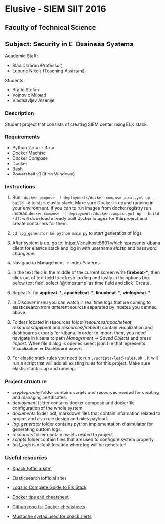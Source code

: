 # Elusive - SIEM SIIT 2016

## Faculty of Technical Science
##  Subject: Security in E-Business Systems

Academic Staff:
- Sladic Goran (Professor)
- Luburic Nikola (Teaching Assistant) 

Students:
- Bratic Stefan
- Vojnovic Milorad
- Vladisavljev Arsenije

### Description

Student project that consists of creating SIEM center using ELK stack.

### Requirements

- Python 2.x.x or 3.x.x
- Docker Machine
- Docker Compose
- Docker
- Bash
- Powershell v3 (if on Windows)

### Instructions

1. Run ``` docker-compose -f deployments/docker-compose-local.yml up --build -d``` to start elastic stack. Make sure Docker is up and running in your environment. If you can to run images from docker registry run instead ``` docker-compose -f deployments/docker-compose.yml up --build -d ``` It will download already built docker images for this project and create containers for them.

2. ``` cd log_generator && python main.py ``` to start generation of logs

3. After system is up, go to: https://localhost:5601 which represents kibana client for elastics stack and log in with username _elastic_ and password _changeme_

4. Navigate to Management -> Index Patterns

5. In the text field in the middle of the current screen write __firebeat-\*__, then click out of text field to refresh loading and lastly in the options box below text field, select '@timestamp' as time field and click 'Create'.

6. Repeat 5. for __appbeat-\*__, __apachebeat-\*__, __linuxbeat-\*__, __winlogbeat-*__

7. In _Discover_ menu you can watch in real time logs that are coming to elasticsearch from different sources separated by indexes you defined above.

8. Folders located in resources folder(_resources/apachebeat_, _resources/appbeat_ and _resources/firebeat_)  contain visualization and dashboards exports for kibana. In order to import them, you need navigate in kibana to path _Management -> Saved Objects_ and press _Import_. When file dialog is opened select json file that represents Visualization or Dashboard export.

9. For elastic stack rules you need to run ```./scripts/load-rules.sh ```. It will run a script that will add all existing rules for this project. Make sure elastic stack is up and running.


### Project structure

 - _cryptography_ folder contains scripts and resources needed for creating and managing certificates.
 - _deployment_ folder contains docker-compose and dockerfile configuration of the whole system
 - _documents_ folder pdf, markdown files that contain information related to project and also rule design and rules payload.
 - *log_generator* folder contains python implementation of simulator for generating custom logs.
 - _resources_ folder contain assets related to project
 - _scripts_ folder contain files that are used to configure system properly.
 - *test_logs* is default location where log will be generated

### Useful resources
 
- [Xpack (official site)](https://www.elastic.co/guide/en/x-pack/current/index.html)

- [Elasticsearch (official site)](https://www.elastic.co/guide/en/elasticsearch/reference/current/index.html)
 
- [Logz.io Complete Guide to Elk Stack](https://logz.io/learn/complete-guide-elk-stack/)

- [Docker tips and cheatsheet](https://blog.jez.io/2015/07/12/docker-tips-and-cheatsheet/)

- [Github repo for Docker cheatsheets](https://github.com/wsargent/docker-cheat-sheet)

- [Mustache syntax used for xpack alerts](http://mustache.github.io/)


